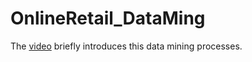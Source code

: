 # OnlineRetail_DataMing
The [video](https://1drv.ms/v/s!AhfQkpeGM2gdgv9Qxj5MsS22aOgzNg?e=9d7IJx) briefly introduces this data mining processes.
